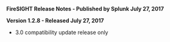 **FireSIGHT Release Notes - Published by Splunk July 27, 2017**


**Version 1.2.8 - Released July 27, 2017**

* 3.0 compatibility update release only
